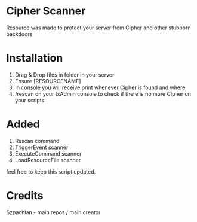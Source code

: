 # Cipher Scanner
Resource was made to protect your server from Cipher and other stubborn backdoors.

# Installation 
1. Drag & Drop files in folder in your server
2. Ensure [RESOURCENAME] 
3. In console you will receive print whenever Cipher is found and where
4. /rescan on your txAdmin console to check if there is no more Cipher on your scripts

# Added
1. Rescan command
2. TriggerEvent scanner
3. ExecuteCommand scanner
4. LoadResourceFile scanner

feel free to keep this script updated.

# Credits 
Szpachlan - main repos / main creator
